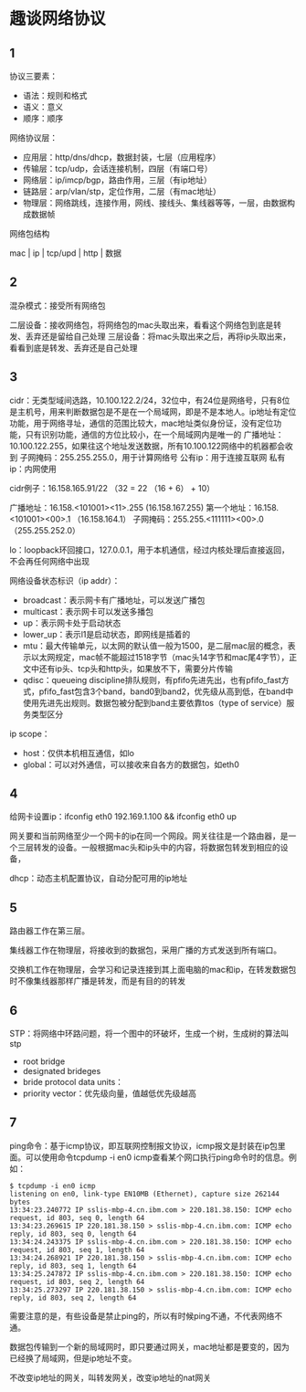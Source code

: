 # 趣谈网络协议

## 1

协议三要素：

- 语法：规则和格式
- 语义：意义
- 顺序：顺序

网络协议层：

- 应用层：http/dns/dhcp，数据封装，七层（应用程序）
- 传输层：tcp/udp，会话连接机制，四层（有端口号）
- 网络层：ip/imcp/bgp，路由作用，三层（有ip地址）
- 链路层：arp/vlan/stp，定位作用，二层（有mac地址）
- 物理层：网络跳线，连接作用，网线、接线头、集线器等等，一层，由数据构成数据帧

网络包结构

mac | ip | tcp/upd | http | 数据

## 2

混杂模式：接受所有网络包

二层设备：接收网络包，将网络包的mac头取出来，看看这个网络包到底是转发、丢弃还是留给自己处理
三层设备：将mac头取出来之后，再将ip头取出来，看看到底是转发、丢弃还是自己处理

## 3

cidr：无类型域间选路，10.100.122.2/24，32位中，有24位是网络号，只有8位是主机号，用来判断数据包是不是在一个局域网，即是不是本地人。ip地址有定位功能，用于网络寻址，通信的范围比较大，mac地址类似身份证，没有定位功能，只有识别功能，通信的方位比较小，在一个局域网内是唯一的
广播地址：10.100.122.255，如果往这个地址发送数据，所有10.100.122网络中的机器都会收到
子网掩码：255.255.255.0，用于计算网络号
公有ip：用于连接互联网
私有ip：内网使用

cidr例子：16.158.165.91/22  （32 = 22 （16 + 6） + 10）

广播地址：16.158.<101001><11>.255 (16.158.167.255)
第一个地址：16.158.<101001><00>.1 （16.158.164.1）
子网掩码：255.255.<111111><00>.0 （255.255.252.0）

lo：loopback环回接口，127.0.0.1，用于本机通信，经过内核处理后直接返回，不会再任何网络中出现

网络设备状态标识（ip addr）：

- broadcast：表示网卡有广播地址，可以发送广播包
- multicast：表示网卡可以发送多播包
- up：表示网卡处于启动状态
- lower_up：表示l1是启动状态，即网线是插着的
- mtu：最大传输单元，以太网的默认值一般为1500，是二层mac层的概念，表示以太网规定，mac帧不能超过1518字节（mac头14字节和mac尾4字节），正文中还有ip头、tcp头和http头，如果放不下，需要分片传输
- qdisc：queueing discipline排队规则，有pfifo先进先出，也有pfifo_fast方式，pfifo_fast包含3个band，band0到band2，优先级从高到低，在band中使用先进先出规则。数据包被分配到band主要依靠tos（type of service）服务类型区分

ip scope：

- host：仅供本机相互通信，如lo
- global：可以对外通信，可以接收来自各方的数据包，如eth0

## 4

给网卡设置ip：ifconfig eth0 192.169.1.100 && ifconfig eth0 up

网关要和当前网络至少一个网卡的ip在同一个网段。网关往往是一个路由器，是一个三层转发的设备。一般根据mac头和ip头中的内容，将数据包转发到相应的设备，

dhcp：动态主机配置协议，自动分配可用的ip地址

## 5

路由器工作在第三层。

集线器工作在物理层，将接收到的数据包，采用广播的方式发送到所有端口。

交换机工作在物理层，会学习和记录连接到其上面电脑的mac和ip，在转发数据包时不像集线器那样广播是转发，而是有目的的转发

## 6

STP：将网络中环路问题，将一个图中的环破坏，生成一个树，生成树的算法叫stp

- root bridge
- designated brideges
- bride protocol data units：
- priority vector：优先级向量，值越低优先级越高

## 7

ping命令：基于icmp协议，即互联网控制报文协议，icmp报文是封装在ip包里面。可以使用命令tcpdump -i en0 icmp查看某个网口执行ping命令时的信息。例如：

```
$ tcpdump -i en0 icmp
listening on en0, link-type EN10MB (Ethernet), capture size 262144 bytes
13:34:23.240772 IP sslis-mbp-4.cn.ibm.com > 220.181.38.150: ICMP echo request, id 803, seq 0, length 64
13:34:23.269615 IP 220.181.38.150 > sslis-mbp-4.cn.ibm.com: ICMP echo reply, id 803, seq 0, length 64
13:34:24.243375 IP sslis-mbp-4.cn.ibm.com > 220.181.38.150: ICMP echo request, id 803, seq 1, length 64
13:34:24.268921 IP 220.181.38.150 > sslis-mbp-4.cn.ibm.com: ICMP echo reply, id 803, seq 1, length 64
13:34:25.247872 IP sslis-mbp-4.cn.ibm.com > 220.181.38.150: ICMP echo request, id 803, seq 2, length 64
13:34:25.273297 IP 220.181.38.150 > sslis-mbp-4.cn.ibm.com: ICMP echo reply, id 803, seq 2, length 64
```

需要注意的是，有些设备是禁止ping的，所以有时候ping不通，不代表网络不通。

数据包传输到一个新的局域网时，即只要通过网关，mac地址都是要变的，因为已经换了局域网，但是ip地址不变。

不改变ip地址的网关，叫转发网关，改变ip地址的nat网关





